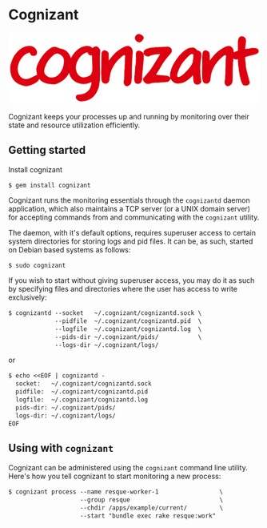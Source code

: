 # Cognizant

![Cognizant](images/logo-small.png "Cognizant")

Cognizant keeps your processes up and running by monitoring over their state and resource utilization efficiently.

## Getting started

Install cognizant

    $ gem install cognizant

Cognizant runs the monitoring essentials through the `cognizantd` daemon application, which also maintains a TCP server (or a UNIX domain server) for accepting commands from and communicating with the `cognizant` utility.

The daemon, with it's default options, requires superuser access to certain system directories for storing logs and pid files. It can be, as such, started on Debian based systems as follows:

    $ sudo cognizant

If you wish to start without giving superuser access, you may do it as such by specifying files and directories where the user has access to write exclusively:

    $ cognizantd --socket   ~/.cognizant/cognizantd.sock \
                 --pidfile  ~/.cognizant/cognizantd.pid  \
                 --logfile  ~/.cognizant/cognizantd.log  \
                 --pids-dir ~/.cognizant/pids/           \
                 --logs-dir ~/.cognizant/logs/

or

    $ echo <<EOF | cognizantd -
      socket:   ~/.cognizant/cognizantd.sock
      pidfile:  ~/.cognizant/cognizantd.pid
      logfile:  ~/.cognizant/cognizantd.log
      pids-dir: ~/.cognizant/pids/
      logs-dir: ~/.cognizant/logs/
    EOF

## Using with `cognizant`

Cognizant can be administered using the `cognizant` command line utility. Here's how you tell cognizant to start monitoring a new process:

    $ cognizant process --name resque-worker-1                 \
                        --group resque                         \
                        --chdir /apps/example/current/         \
                        --start "bundle exec rake resque:work"

